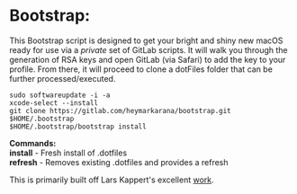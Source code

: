 # Bootstrap: 
This Bootstrap script is designed to get your bright and shiny new macOS ready for use via a *private* set of GitLab scripts. 
It will walk you through the generation of RSA keys and open GitLab (via Safari) to add the key to your profile.
From there, it will proceed to clone a dotFiles folder that can be further processed/executed.

```
sudo softwareupdate -i -a
xcode-select --install
git clone https://gitlab.com/heymarkarana/bootstrap.git $HOME/.bootstrap
$HOME/.bootstrap/bootstrap install
```
**Commands:**<BR>
**install**     - Fresh install of .dotfiles<BR>
**refresh**     - Removes existing .dotfiles and provides a refresh<P>


This is primarily built off Lars Kappert's excellent [work](https://medium.com/@webprolific/getting-started-with-dotfiles-43c3602fd789).